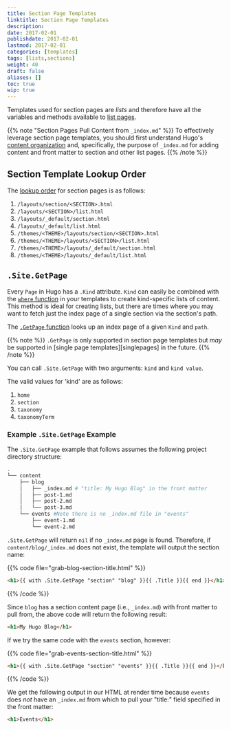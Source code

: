 ```yaml
---
title: Section Page Templates
linktitle: Section Page Templates
description:
date: 2017-02-01
publishdate: 2017-02-01
lastmod: 2017-02-01
categories: [templates]
tags: [lists,sections]
weight: 40
draft: false
aliases: []
toc: true
wip: true
---
```


Templates used for section pages are *lists* and therefore have all the variables and methods available to [list pages][lists].

{{% note "Section Pages Pull Content from `_index.md`" %}}
To effectively leverage section page templates, you should first understand Hugo's [content organization](/content-management/organization/) and, specifically, the purpose of `_index.md` for adding content and front matter to section and other list pages.
{{% /note %}}

## Section Template Lookup Order

The [lookup order][lookup] for section pages is as follows:

1. `/layouts/section/<SECTION>.html`
2. `/layouts/<SECTION>/list.html`
2. `/layouts/_default/section.html`
3. `/layouts/_default/list.html`
4. `/themes/<THEME>/layouts/section/<SECTION>.html`
5. `/themes/<THEME>/layouts/<SECTION>/list.html`
5. `/themes/<THEME>/layouts/_default/section.html`
6. `/themes/<THEME>/layouts/_default/list.html`

## `.Site.GetPage`

Every `Page` in Hugo has a `.Kind` attribute. `Kind` can easily be combined with the [`where` function](/functions/where/) in your templates to create kind-specific lists of content. This method is ideal for creating lists, but there are times where you may want to fetch just the index page of a single section via the section's path.

The [`.GetPage` function](/function/getpage/) looks up an index page of a given `Kind` and `path`.

{{% note %}}
`.GetPage` is only supported in section page templates but *may* be supported in [single page templates][singlepages] in the future.
{{% /note %}}

You can call `.Site.GetPage` with two arguments: `kind` and `kind value`.

The valid values for 'kind' are as follows:

1. `home`
2. `section`
3. `taxonomy`
4. `taxonomyTerm`

### Example `.Site.GetPage` Example

The `.Site.GetPage` example that follows assumes the following project directory structure:

```bash
.
└── content
    ├── blog
    │   ├── _index.md # "title: My Hugo Blog" in the front matter
    │   ├── post-1.md
    │   ├── post-2.md
    │   └── post-3.md
    └── events #Note there is no _index.md file in "events"
        ├── event-1.md
        └── event-2.md
```

`.Site.GetPage` will return `nil` if no `_index.md` page is found. Therefore, if `content/blog/_index.md` does not exist, the template will output the section name:

{{% code file="grab-blog-section-title.html" %}}
```html
<h1>{{ with .Site.GetPage "section" "blog" }}{{ .Title }}{{ end }}</h1>
```
{{% /code %}}

Since `blog` has a section content page (i.e., `_index.md`) with front matter to pull from, the above code will return the following result:

```html
<h1>My Hugo Blog</h1>
```

If we try the same code with the `events` section, however:

{{% code file="grab-events-section-title.html" %}}
```html
<h1>{{ with .Site.GetPage "section" "events" }}{{ .Title }}{{ end }}</h1>
```
{{% /code %}}

We get the following output in our HTML at render time because `events` does *not* have an `_index.md` from which to pull your "title:" field specified in the front matter:

```html
<h1>Events</h1>
```

[lists]: /templates/lists/
[lookup]: /templates/lookup-order/